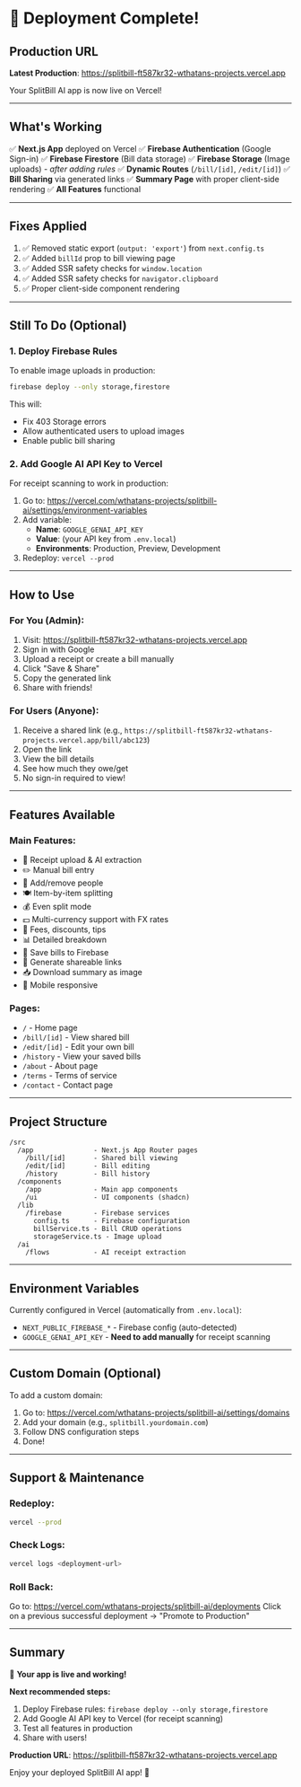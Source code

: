 # 🎉 Deployment Complete!

## Production URL

**Latest Production**: https://splitbill-ft587kr32-wthatans-projects.vercel.app

Your SplitBill AI app is now live on Vercel!

---

## What's Working

✅ **Next.js App** deployed on Vercel
✅ **Firebase Authentication** (Google Sign-in)
✅ **Firebase Firestore** (Bill data storage)
✅ **Firebase Storage** (Image uploads) - *after adding rules*
✅ **Dynamic Routes** (`/bill/[id]`, `/edit/[id]`)
✅ **Bill Sharing** via generated links
✅ **Summary Page** with proper client-side rendering
✅ **All Features** functional

---

## Fixes Applied

1. ✅ Removed static export (`output: 'export'`) from `next.config.ts`
2. ✅ Added `billId` prop to bill viewing page
3. ✅ Added SSR safety checks for `window.location`
4. ✅ Added SSR safety checks for `navigator.clipboard`
5. ✅ Proper client-side component rendering

---

## Still To Do (Optional)

### 1. Deploy Firebase Rules

To enable image uploads in production:

```bash
firebase deploy --only storage,firestore
```

This will:
- Fix 403 Storage errors
- Allow authenticated users to upload images
- Enable public bill sharing

### 2. Add Google AI API Key to Vercel

For receipt scanning to work in production:

1. Go to: https://vercel.com/wthatans-projects/splitbill-ai/settings/environment-variables
2. Add variable:
   - **Name**: `GOOGLE_GENAI_API_KEY`
   - **Value**: (your API key from `.env.local`)
   - **Environments**: Production, Preview, Development
3. Redeploy: `vercel --prod`

---

## How to Use

### For You (Admin):

1. Visit: https://splitbill-ft587kr32-wthatans-projects.vercel.app
2. Sign in with Google
3. Upload a receipt or create a bill manually
4. Click "Save & Share"
5. Copy the generated link
6. Share with friends!

### For Users (Anyone):

1. Receive a shared link (e.g., `https://splitbill-ft587kr32-wthatans-projects.vercel.app/bill/abc123`)
2. Open the link
3. View the bill details
4. See how much they owe/get
5. No sign-in required to view!

---

## Features Available

### Main Features:
- 📸 Receipt upload & AI extraction
- ✏️ Manual bill entry
- 👥 Add/remove people
- 🍽️ Item-by-item splitting
- 💰 Even split mode
- 💵 Multi-currency support with FX rates
- 🧾 Fees, discounts, tips
- 📊 Detailed breakdown
- 💾 Save bills to Firebase
- 🔗 Generate shareable links
- 📥 Download summary as image
- 📱 Mobile responsive

### Pages:
- `/` - Home page
- `/bill/[id]` - View shared bill
- `/edit/[id]` - Edit your own bill
- `/history` - View your saved bills
- `/about` - About page
- `/terms` - Terms of service
- `/contact` - Contact page

---

## Project Structure

```
/src
  /app               - Next.js App Router pages
    /bill/[id]       - Shared bill viewing
    /edit/[id]       - Bill editing
    /history         - Bill history
  /components
    /app             - Main app components
    /ui              - UI components (shadcn)
  /lib
    /firebase        - Firebase services
      config.ts      - Firebase configuration
      billService.ts - Bill CRUD operations
      storageService.ts - Image upload
  /ai
    /flows           - AI receipt extraction
```

---

## Environment Variables

Currently configured in Vercel (automatically from `.env.local`):

- `NEXT_PUBLIC_FIREBASE_*` - Firebase config (auto-detected)
- `GOOGLE_GENAI_API_KEY` - **Need to add manually** for receipt scanning

---

## Custom Domain (Optional)

To add a custom domain:

1. Go to: https://vercel.com/wthatans-projects/splitbill-ai/settings/domains
2. Add your domain (e.g., `splitbill.yourdomain.com`)
3. Follow DNS configuration steps
4. Done!

---

## Support & Maintenance

### Redeploy:
```bash
vercel --prod
```

### Check Logs:
```bash
vercel logs <deployment-url>
```

### Roll Back:
Go to: https://vercel.com/wthatans-projects/splitbill-ai/deployments
Click on a previous successful deployment → "Promote to Production"

---

## Summary

🎉 **Your app is live and working!**

**Next recommended steps:**
1. Deploy Firebase rules: `firebase deploy --only storage,firestore`
2. Add Google AI API key to Vercel (for receipt scanning)
3. Test all features in production
4. Share with users!

**Production URL**: https://splitbill-ft587kr32-wthatans-projects.vercel.app

Enjoy your deployed SplitBill AI app! 🚀

